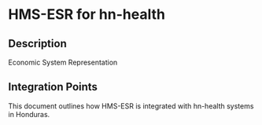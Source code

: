 # HMS-ESR for hn-health

## Description

Economic System Representation

## Integration Points

This document outlines how HMS-ESR is integrated with hn-health systems in Honduras.
